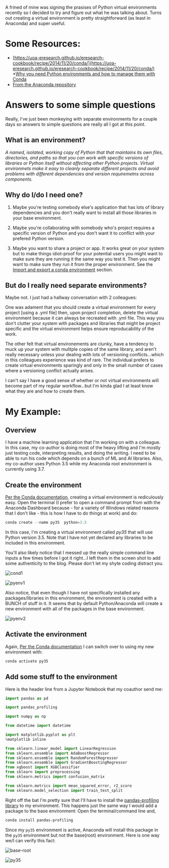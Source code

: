 A frined of mine was signing the prasises of Python virtual environments recently so I decided to try and figure out what he was talking about.  Turns out creating a virtual environment is pretty straightforward (as least in Anaconda) and super useful.

# Some Resources:

* [https://uoa-eresearch.github.io/eresearch-cookbook/recipe/2014/11/20/conda/](https://uoa-eresearch.github.io/eresearch-cookbook/recipe/2014/11/20/conda/)
*[Why you need Python environments and how to manage them with Conda](https://www.freecodecamp.org/news/why-you-need-python-environments-and-how-to-manage-them-with-conda-85f155f4353c/)
* [From the Anaconda repository](https://docs.conda.io/projects/conda/en/latest/user-guide/tasks/manage-environments.html)

# Answers to some simple questions

Really, I've just been monkeying with separate environments for a couple days so answers to simple questions are really all I got at this point.

## What is an environment?

*A named, isolated, working copy of Python that that maintains its own files, directories, and paths so that you can work with specific versions of libraries or Python itself without affecting other Python projects. Virtual environmets make it easy to cleanly separate different projects and avoid problems with different dependencies and version requiremetns across components.*

## Why do I/do I need one?

1. Maybe you're testing somebody else's application that has lots of library dependencies and you don't really want to install all those libraries in your base environment.

2. Maybe you're collaborating with somebody who's project requires a specific version of Python and you don't want it to conflict with your prefered Python version.

3. Maybe you want to share a project or app.  It works great on your system but to make things idiot-proof for your potential users you might want to make sure they are running it the same way you test it.  Then you might want to make sure they run it from the proper environment. See the [Import and export a conda environment](https://medium.com/@__pamaron__/understanding-and-use-python-virtualenvs-from-data-scientist-perspective-bfed61faeb3f) section.  

## But do I really need separate environments?

Maybe not.  I just had a hallway conversation with 2 colleagues:

One was adament that you should create a virtual environment for every project [using a .yml file] then, upon project completion, delete the virtual environment because it can always be recreated with .yml file.  This way you don't clutter your system with packages and libraries that might be project specific and the virtual environment helps ensure reproducability of the work.

The other felt that virtual environements are clunky, have a tendency to muck up your system with mulitple copies of the same library, and aren't really necessary unless your dealing with lots of versioning conflicts...which in this colleagues experience was kind of rare.  The individual prefers to create virtual environments sparingly and only in the small number of cases where a versioning conflict actually arises.

I can't say I have a good sense of whether or not virtual environments will become part of my regular workflow...but I'm kinda glad I at least know what they are and how to create them.

# My Example:

## Overview

I have a machine learning application that I'm working on with a colleague.  In this case, my co-author is doing most of the heavy lifting and I'm mostly just testing code, interpreting results, and doing the writing.  I need to be able to run his code which depends on a bunch of ML and AI libraries.  Also, my co-author uses Python 3.5 while my Anaconda root environment is currently using 3.7.

## Create the environment

[Per the Conda documentation](https://docs.conda.io/projects/conda/en/latest/user-guide/tasks/manage-environments.html), creating a virtual environment is rediculously easy.  Open the terminal (I prefer to open a command prompt from with the Anaconda Dashboard because - for a variety of Windows related reasons that I don't like - this is how I have to do things at work) and do:

```python
conda create --name py35  python=3.5
```

In this case, I'm creating a virtual environment called *py35* that will use Python version 3.5.  Note that I have not yet declared any libraries to be included in this environment.

You'll also likely notice that I messed up the really simple command line inputs a few times before I got it right...I left them in the screen shot to add some authenticity to the blog.  Please don't let my shyte coding distract you.

![cond1](/images/conda1.png)

![pyenv1](/images/pyenv1.png)

Also notice, that even though I have not specifically installed any packages/libraries in this environment, the environment is created with a BUNCH of stuff in it.  It seems that by default Python/Anaconda will create a new environment with all of the packages in the base environment.

![pyenv2](/images/pyenv2.png) 


## Activate the environment

Again, [Per the Conda documentation](https://docs.conda.io/projects/conda/en/latest/user-guide/tasks/manage-environments.html) I can switch over to using my new environment with:

```python
conda activate py35
```

## Add some stuff to the environment

Here is the header line from a Jupyter Notebook that my coauthor send me:

```python
import pandas as pd

import pandas_profiling 

import numpy as np

from datetime import datetime

import matplotlib.pyplot as plt
%matplotlib inline

from sklearn.linear_model import LinearRegression
from sklearn.ensemble import AdaBoostRegressor
from sklearn.ensemble import RandomForestRegressor
from sklearn.ensemble import GradientBoostingRegressor
from xgboost import XGBClassifier
from sklearn import preprocessing
from sklearn.metrics import confusion_matrix

from sklearn.metrics import mean_squared_error, r2_score
from sklearn.model_selection import train_test_split

```


Right off the bat I'm pretty sure that I'll have to install the [pandas-profiling library](https://anaconda.org/conda-forge/pandas-profiling) to my environment.  This happens just the same way I would add a package to the base environment: Open the terminal/command line and,

```bash
conda install pandas-profiling
```

Since my ```py35``` environment is active, Anaconda will install this package in the ```py35``` environment but not the base(root) environment.  Here is one way we/I can verify this fact:

![base-root](/images/base-root.png)

![py35](/images/py35.png)






